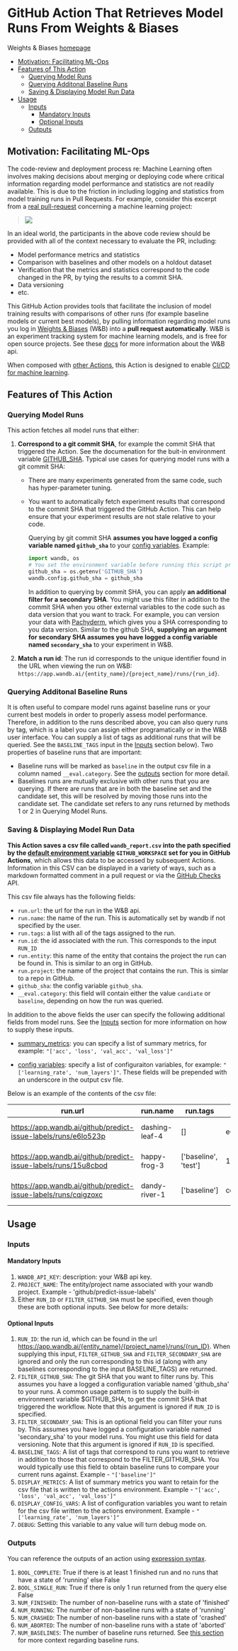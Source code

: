 # GitHub Action That Retrieves Model Runs From Weights & Biases

Weights & Biases [homepage](https://www.wandb.com/)

<!-- TOC depthFrom:1 depthTo:6 withLinks:1 updateOnSave:1 orderedList:0 -->

- [Motivation: Facilitating ML-Ops](#motivation-facilitating-ml-ops)
- [Features of This Action](#features-of-this-action)
    - [Querying Model Runs](#querying-model-runs)
    - [Querying Additonal Baseline Runs](#querying-additonal-baseline-runs)
    - [Saving & Displaying Model Run Data](#saving-displaying-model-run-data)
- [Usage](#usage)
    - [Inputs](#inputs)
        - [Mandatory Inputs](#mandatory-inputs)
        - [Optional Inputs](#optional-inputs)
    - [Outputs](#outputs)

<!-- /TOC -->

## Motivation: Facilitating ML-Ops

The code-review and deployment process re: Machine Learning often involves making decisions about merging or deploying code where critical information regarding model performance and statistics are not readily available.  This is due to the friction in including logging and statistics from model training runs in Pull Requests.  For example, consider this excerpt from a [real pull-request](https://github.com/kubeflow/code-intelligence/pull/54) concerning a machine learning project:

>![](/images/pr.png)

In an ideal world, the participants in the above code review should be provided with all of the context necessary to evaluate the PR, including:

- Model performance metrics and statistics
- Comparison with baselines and other models on a holdout dataset
- Verification that the metrics and statistics correspond to the code changed in the PR, by tying the results to a commit SHA.
- Data versioning
- etc.

This GitHub Action provides tools that facilitate the inclusion of model training results with comparisons of other runs (for example baseline models or current best models), by pulling information regarding model runs you log in [Weights & Biases](https://www.wandb.com/) (W&B) into a **pull request automatically**.  W&B is an experiment tracking system for machine learning models, and is free for open source projects. See these [docs](https://docs.wandb.com/) for more information about the W&B api.

When composed with [other Actions](https://github.com/machine-learning-apps/actions-ml-cicd), this Action is designed to enable [CI/CD for machine learning](https://blog.paperspace.com/ci-cd-for-machine-learning-ai/).

## Features of This Action

### Querying Model Runs

This action fetches all model runs that either:

1. **Correspond to a git commit SHA**, for example the commit SHA that triggered the Action.  See the documenation for the buit-in environment variable [GITHUB_SHA](https://help.github.com/en/articles/virtual-environments-for-github-actions#environment-variables). Typical use cases for querying model runs with a git commit SHA:
    - There are many experiments generated from the same code, such has hyper-parameter tuning.
    - You want to automatically fetch experiment results that correspond to the commit SHA that triggered the GitHub Action.  This can help ensure that your experiment results are not stale relative to your code.

      Querying by git commit SHA **assumes you have logged a config variable named `github_sha`** to your [config variables](https://docs.wandb.com/wandb/config).  Example:
    
        ```py
        import wandb, os
        # You set the environment variable before running this script programatically with the SHA
        github_sha = os.getenv('GITHUB_SHA')
        wandb.config.github_sha = github_sha
        ```

        In addition to querying by commit SHA, you can apply **an additional filter for a secondary SHA**. You might use this filter in addition to the commit SHA when you other external variables to the code such as data version that you want to track.  For example, you can version your data with [Pachyderm](https://www.pachyderm.io), which gives you a SHA corresponding to you data version.  Similar to the github SHA, **supplying an argument for secondary SHA assumes you have logged a config variable named `secondary_sha`** to your experiment in W&B.

2. **Match a run id**:  The run id corresponds to the unique identifier found in the URL when viewing the run on W&B: `https://app.wandb.ai/{entity_name}/{project_name}/runs/{run_id}`.

### Querying Additonal Baseline Runs

It is often useful to compare model runs against baseline runs or your current best models in order to properly assess model performance.  Therefore, in addition to the runs described above, you can also query runs by tag, which is a label you can assign either programatically or in the W&B user interface.  You can supply a list of tags as additional runs that will be queried.  See the `BASELINE_TAGS` input in the [Inputs](#inputs) section below).  Two properties of baseline runs that are important:

- Baseline runs will be marked as `baseline` in the output csv file in a column named `__eval.category`.  See the [outputs](#outputs) section for more detail.
- Baselines runs are mutually exclusive with other runs that you are querying.  If there are runs that are in both the baseline set and the candidate set, this will be resolved by moving those runs into the candidate set. The candidate set refers to any runs returned by methods 1 or 2 in Querying Model Runs.

### Saving & Displaying Model Run Data

**This Action saves a csv file called `wandb_report.csv` into the path specified by the [default environment variable](https://help.github.com/en/articles/virtual-environments-for-github-actions#environment-variables) `GITHUB_WORKSPACE` set for you in GitHub Actions**,  which allows this data to be accessed by subsequent Actions.  Information in this CSV can be displayed in a variety of ways, such as a markdown formatted comment in a pull request or via the [GitHub Checks](https://developer.github.com/v3/checks/) API.

This csv file always has the following fields:
- `run.url`: the url for the run in the W&B api.
- `run.name`: the name of the run. This is automatically set by wandb if not specified by the user.
- `run.tags`: a list with all of the tags assigned to the run.
- `run.id`: the id associated with the run.  This corresponds to the input `RUN_ID`
- `run.entity`: this name of the entity that contains the project the run can be found in.  This is similar to an org in GitHub.
- `run.project`: the name of the project that contains the run.  This is simlar to a repo in GitHub.
- `github_sha`: the config variable `github_sha`.
- `__eval.category`: this field will contain either the value `candiate` or `baseline`, depending on how the run was queried.

In addition to the above fields the user can specify the following additional fields from model runs.  See the [Inputs](#inputs) section for more information on how to supply these inputs.

- [summary_metrics](https://docs.wandb.com/wandb/log#summary-metrics): you can specify a list of summary metrics, for example:  `"['acc', 'loss', 'val_acc', 'val_loss']"`

- [config variables](https://docs.wandb.com/wandb/config): specify a list of configuraiton variables, for example: `"['learning_rate', 'num_layers']"`.  These fields will be prepended with an underscore in the output csv file.

Below is an example of the contents of the csv file:

| run.url                                                        | run.name       | run.tags             | run.id   | run.entity | run.project          | github_sha |    acc |   loss | val_acc | val_loss | _docker_digest | __eval.category |
| -------------------------------------------------------------- | -------------- | -------------------- | -------- | ---------- | -------------------- | ---------- | ------ | ------ | ------- | -------- | -------------- | --------------- |
| https://app.wandb.ai/github/predict-issue-labels/runs/e6lo523p | dashing-leaf-4 | []                   | e6lo523p | github     | predict-issue-labels | 86edd034aaba1498dbae6465cf994de90be6a4b2       | 0.896… | 0.540… |   1.000 |   1.054… |                | candidate       |
| https://app.wandb.ai/github/predict-issue-labels/runs/15u8cbod | happy-frog-3   | ['baseline', 'test'] | 15u8cbod | github     | predict-issue-labels | 86edd034aaba1498dbae6465cf994de90be6a4b2       | 0.881… | 0.605… |   0.500 |   1.080… |                | candidate       |
| https://app.wandb.ai/github/predict-issue-labels/runs/cqigzoxc | dandy-river-1  | ['baseline']         | cqigzoxc | github     | predict-issue-labels | 86edd034aaba1498dbae6465cf994de90be6a4b2           | 0.925… | 0.441… |   0.375 |   1.095… |                | baseline        |


## Usage

### Inputs

#### Mandatory Inputs
  1. `WANDB_API_KEY`: description: your W&B api key.
  2. `PROJECT_NAME`:  The entity/project name associated with your wandb project.  Example - 'github/predict-issue-labels'
  3. Either `RUN_ID` or `FILTER_GITHUB_SHA` must be specified, even though these are both optional inputs.  See below for more details:


#### Optional Inputs

  1. `RUN_ID`: the run id, which can be found in the url https://app.wandb.ai/{entity_name}/{project_name}/runs/{run_ID}.  When supplying this input, `FILTER_GITHUB_SHA` and `FILTER_SECONDARY_SHA` are ignored and only the run corresponding to this id (along with any baselines corresponding to the input BASELINE_TAGS) are returned.
  2. `FILTER_GITHUB_SHA`: The git SHA that you want to filter runs by.  This assumes you have a logged a configuration variable named 'github_sha' to your runs. A common usage pattern is to supply the built-in environment variable $GITHUB_SHA, to get the commit SHA that triggered the workflow.  Note that this argument is ignored if `RUN_ID` is specified.
  3. `FILTER_SECONDARY_SHA`: This is an optional field you can filter your runs by.  This assumes you have logged a configuration variable named 'secondary_sha' to your model runs.  You might use this field for data versioning.  Note that this argument is ignored if `RUN_ID` is specified.
  4. `BASELINE_TAGS`:  A list of tags that correspond to runs you want to retrieve in addition to those that correspond to the FILTER_GITHUB_SHA.  You would typically use this field to obtain baseline runs to compare your current runs against.  Example - `"['baseline']"`
  5. `DISPLAY_METRICS`:  A list of summary metrics you want to retain for the csv file that is written to the actions environment.  Example - `"['acc', 'loss', 'val_acc', 'val_loss']"`
  6. `DISPLAY_CONFIG_VARS`: A list of configuration variables you want to retain for the csv file written to the actions environment.  Example - `"['learning_rate', 'num_layers']"`
  7. `DEBUG`: Setting this variable to any value will turn debug mode on.

### Outputs

You can reference the outputs of an action using [expression syntax](https://help.github.com/en/articles/contexts-and-expression-syntax-for-github-actions).

1. `BOOL_COMPLETE`: True if there is at least 1 finished run and no runs that have a state of 'running' else False
2. `BOOL_SINGLE_RUN`: True if there is only 1 run returned from the query else False
3. `NUM_FINISHED`: The number of non-baseline runs with a state of 'finished'
4. `NUM_RUNNING`: The number of non-baseline runs with a state of 'running'
5. `NUM_CRASHED`: The number of non-baseline runs with a state of 'crashed'
6. `NUM_ABORTED`: The number of non-baseline runs with a state of 'aborted'
7. `NUM_BASELINES`: The number of baseline runs returned.  See [this section](#querying-additonal-baseline-runs) for more context regarding baseline runs.

